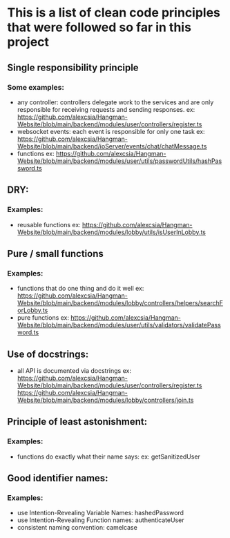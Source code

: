# This is a list of clean code principles that were followed so far in this project

## Single responsibility principle

### Some examples:

- any controller: controllers delegate work to the services and are only responsible for receiving requests and sending responses.
  ex: https://github.com/alexcsia/Hangman-Website/blob/main/backend/modules/user/controllers/register.ts
- websocket events: each event is responsible for only one task
  ex: https://github.com/alexcsia/Hangman-Website/blob/main/backend/ioServer/events/chat/chatMessage.ts
- functions
  ex: https://github.com/alexcsia/Hangman-Website/blob/main/backend/modules/user/utils/passwordUtils/hashPassword.ts

## DRY:

### Examples:

- reusable functions
  ex: https://github.com/alexcsia/Hangman-Website/blob/main/backend/modules/lobby/utils/isUserInLobby.ts

## Pure / small functions

### Examples:

- functions that do one thing and do it well
  ex: https://github.com/alexcsia/Hangman-Website/blob/main/backend/modules/lobby/controllers/helpers/searchForLobby.ts
- pure functions
  ex: https://github.com/alexcsia/Hangman-Website/blob/main/backend/modules/user/utils/validators/validatePassword.ts

## Use of docstrings:

- all API is documented via docstrings
  ex: https://github.com/alexcsia/Hangman-Website/blob/main/backend/modules/user/controllers/register.ts
  https://github.com/alexcsia/Hangman-Website/blob/main/backend/modules/lobby/controllers/join.ts

## Principle of least astonishment:

### Examples:

- functions do exactly what their name says:
  ex: getSanitizedUser

## Good identifier names:

### Examples:

- use Intention-Revealing Variable Names:
  hashedPassword
- use Intention-Revealing Function names:
  authenticateUser
- consistent naming convention:
  camelcase
